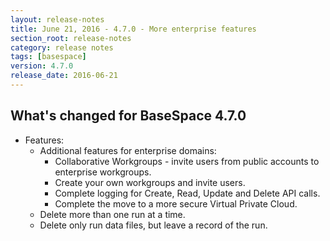 ```yaml
---
layout: release-notes
title: June 21, 2016 - 4.7.0 - More enterprise features
section_root: release-notes
category: release notes
tags: [basespace]
version: 4.7.0
release_date: 2016-06-21
---
```


## What's changed for BaseSpace 4.7.0
- Features:
  - Additional features for enterprise domains:
     - Collaborative Workgroups - invite users from public accounts to enterprise workgroups.
     - Create your own workgroups and invite users.
     - Complete logging for Create, Read, Update and Delete API calls.
     - Complete the move to a more secure Virtual Private Cloud.
  - Delete more than one run at a time.
  - Delete only run data files, but leave a record of the run.
